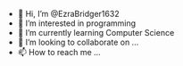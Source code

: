 - 👋 Hi, I’m @EzraBridger1632
- 👀 I’m interested in programming
- 🌱 I’m currently learning Computer Science
- 💞️ I’m looking to collaborate on ...
- 📫 How to reach me ...

<!---
EzraBridger1632/EzraBridger1632 is a ✨ special ✨ repository because its `README.md` (this file) appears on your GitHub profile.
You can click the Preview link to take a look at your changes.
--->
